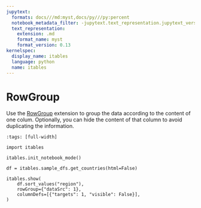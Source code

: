 ```yaml
---
jupytext:
  formats: docs///md:myst,docs/py///py:percent
  notebook_metadata_filter: -jupytext.text_representation.jupytext_version
  text_representation:
    extension: .md
    format_name: myst
    format_version: 0.13
kernelspec:
  display_name: itables
  language: python
  name: itables
---
```


# RowGroup

Use the [RowGroup](https://datatables.net/extensions/rowgroup/) extension to group
the data according to the content of one colum. Optionally, you can hide the content of that column to avoid duplicating the information.

```{code-cell} ipython3
:tags: [full-width]

import itables

itables.init_notebook_mode()

df = itables.sample_dfs.get_countries(html=False)

itables.show(
    df.sort_values("region"),
    rowGroup={"dataSrc": 1},
    columnDefs=[{"targets": 1, "visible": False}],
)
```
